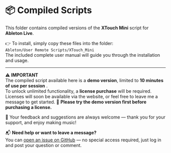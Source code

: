 # 📦 Compiled Scripts

This folder contains compiled versions of the **XTouch Mini** script for **Ableton Live**.

👉 To install, simply copy these files into the folder:  
`Ableton/User Remote Scripts/XTouch_Mini`  
The included complete user manual will guide you through the installation and usage.

---

⚠️ **IMPORTANT**  
The compiled script available here is a **demo version**, limited to **10 minutes of use per session** .  
To unlock unlimited functionality, a **license purchase** will be required.  
Licenses will soon be available via the website, or feel free to leave me a message to get started.
🙏 **Please try the demo version first before purchasing a license.**

💬 Your feedback and suggestions are always welcome — thank you for your support, and enjoy making music!

📬 **Need help or want to leave a message?**  
You can [open an issue on GitHub](https://github.com/Ricky-Fr/XTouch-Mini-Script/issues) — no special access required, just log in and post your question or comment.
